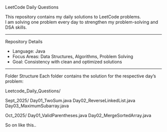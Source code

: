 LeetCode Daily Questions

This repository contains my daily solutions to LeetCode problems.  
I am solving one problem every day to strengthen my problem-solving and DSA skills.

---

Repository Details
- Language: Java  
- Focus Areas: Data Structures, Algorithms, Problem Solving  
- Goal: Consistency with clean and optimized solutions  

---

Folder Structure
Each folder contains the solution for the respective day’s problem:

Leetcode_Daily_Questions/

Sept_2025/
Day01_TwoSum.java
Day02_ReverseLinkedList.java
Day03_MaximumSubarray.java

Oct_2025/
Day01_ValidParentheses.java
Day02_MergeSortedArray.java

So on like this..

